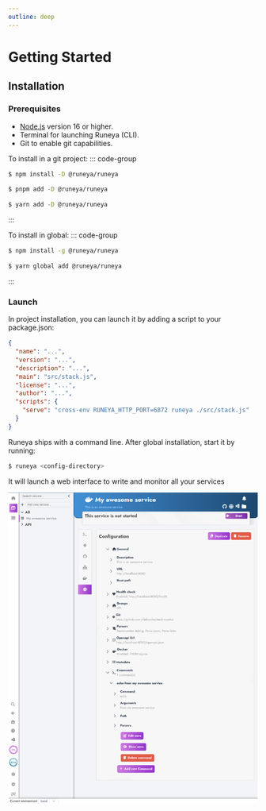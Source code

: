 ```yaml
---
outline: deep
---
```

# Getting Started

## Installation

### Prerequisites

- [Node.js](https://nodejs.org/) version 16 or higher.
- Terminal for launching Runeya (CLI).
- Git to enable git capabilities.

To install in a git project:
::: code-group
```sh [npm]
$ npm install -D @runeya/runeya
```

```sh [pnpm]
$ pnpm add -D @runeya/runeya
```

```sh [yarn]
$ yarn add -D @runeya/runeya
```
:::

To install in global:
::: code-group

```sh [npm]
$ npm install -g @runeya/runeya
```

```sh [yarn]
$ yarn global add @runeya/runeya
```
:::


### Launch

In project installation, you can launch it by adding a script to your package.json:

```json [json]
{
  "name": "...",
  "version": "...",
  "description": "...",
  "main": "src/stack.js",
  "license": "...",
  "author": "...",
  "scripts": {
    "serve": "cross-env RUNEYA_HTTP_PORT=6872 runeya ./src/stack.js"
  }
}
```
Runeya ships with a command line. After global installation, start it by running:

```sh [bash]
$ runeya <config-directory>
```

It will launch a web interface to write and monitor all your services

![launched](./imgs/launched.png)